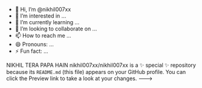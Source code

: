- 👋 Hi, I’m @nikhil007xx
- 👀 I’m interested in ...
- 🌱 I’m currently learning ...
- 💞️ I’m looking to collaborate on ...
- 📫 How to reach me ...
- 😄 Pronouns: ...
- ⚡ Fun fact: ...

NIKHIL TERA PAPA HAIN
nikhil007xx/nikhil007xx is a ✨ special ✨ repository because its `README.md` (this file) appears on your GitHub profile.
You can click the Preview link to take a look at your changes.
--->
